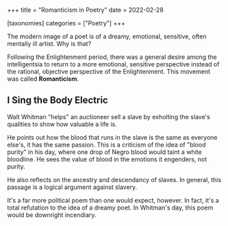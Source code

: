 +++
title = "Romanticism in Poetry"
date = 2022-02-28

[taxonomies]
categories = ["Poetry"]
+++

The modern image of a poet is of a dreamy, emotional, sensitive, often mentally ill artist. Why is that?

<!-- more -->

Following the Enlightenment period, there was a general desire among the intelligentsia to return to a more emotional, sensitive perspective instead of the rational, objective perspective of the Enlightenment. This movement was called **Romanticism**.

## I Sing the Body Electric

Walt Whitman "helps" an auctioneer sell a slave by exholting the slave's qualities to show how valuable a life is.

He points out how the blood that runs in the slave is the same as everyone else's, it has the same passion. This is a criticism of the idea of "blood purity" in his day, where one drop of Negro blood would taint a white bloodline. He sees the value of blood in the emotions it engenders, not purity.

He also reflects on the ancestry and descendancy of slaves. In general, this passage is a logical argument against slavery.

It's a far more political poem than one would expect, however. In fact, it's a total refutation to the idea of a dreamy poet. In Whitman's day, this poem would be downright incendiary.
